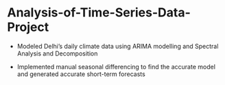 # Analysis-of-Time-Series-Data-Project
- Modeled Delhi’s daily climate data using ARIMA modelling and Spectral Analysis and Decomposition

- Implemented manual seasonal differencing to find the accurate model and generated accurate short-term forecasts

